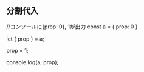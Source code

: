 ## 分割代入

//コンソールに{prop: 0}, 1が出力
const a = {
    prop: 0
}

let { prop } = a;

prop = 1;

console.log(a, prop);
